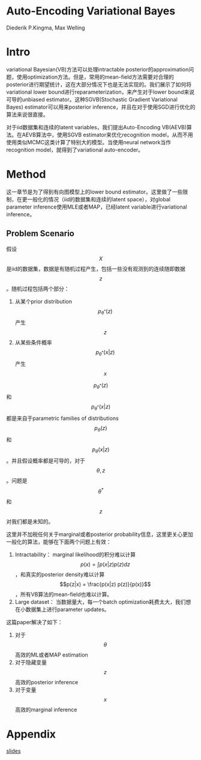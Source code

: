 # Auto-Encoding Variational Bayes

Diederik P.Kingma, Max Welling

# Intro

variational Bayesian(VB)方法可以处理intractable posterior的approximation问题，使用optimization方法。但是，常用的mean-field方法需要对合理的posterior进行期望统计，这在大部分情况下也是无法实现的。我们展示了如何将variational lower bound进行reparameterization，来产生对于lower bound来说可导的unbiased estimator。这种SGVB(Stochastic Gradient Variational Bayes) estimator可以用来posterior inference，并且在对于使用SGD进行优化的算法来说很直接。

对于iid数据集和连续的latent variables，我们提出Auto-Encoding VB(AEVB)算法。在AEVB算法中，使用SGVB estimator来优化recognition model，从而不用使用类似MCMC这类计算了特别大的模型。当使用neural network当作recognition model，就得到了variational auto-encoder。

# Method

这一章节是为了得到有向图模型上的lower bound estimator。这里做了一些限制，在更一般化的情况（iid的数据集和连续的latent space），对global parameter inference使用MLE或者MAP，已经latent variable进行variational inference。

## Problem Scenario

假设$$X$$是iid的数据集，数据是有随机过程产生，包括一些没有观测到的连续随即数据$$z$$。随机过程包括两个部分：

1. 从某个prior distribution $$p_{\theta^*}(z)$$产生$$z$$
2. 从某些条件概率$$p_{\theta^*}(x|z)$$产生$$x$$

$$p_{\theta^*}(z)$$和$$p_{\theta^*}(x|z)$$都是来自于parametric families of distributions $$p_{\theta}(z)$$和$$p_{\theta}(x|z)$$。并且假设概率都是可导的，对于$$\theta, z$$。问题是$$\theta^*$$和$$z$$对我们都是未知的。

这里并不加税任何关于marginal或者posterior probability信息，这里更关心更加一般化的算法，能够在下面两个问题上有效：

1. Intractability： marginal likelihood的积分难以计算 $$p(x) = \int p(x|z) p(z) dz$$，和真实的posterior density难以计算 $$p(z|x) = \frac{p(x|z) p(z)}{p(x)}$$，所有VB算法的mean-field也难以计算。
2. Large dataset： 当数据量大，每一个batch optimization耗费太大，我们想在小数据集上进行parameter updates。

这篇paper解决了如下：

1. 对于$$\theta$$高效的ML或者MAP estimation
2. 对于隐藏变量 $$z$$高效的posterior inference
3. 对于变量$$x$$高效的marginal inference

# Appendix

[slides](http://dpkingma.com/wordpress/wp-content/uploads/2014/05/2014-03_talk_iclr.pdf)